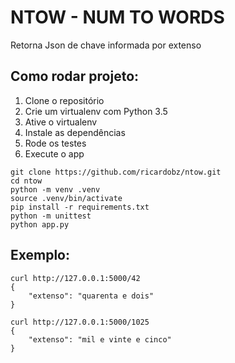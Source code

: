 # NTOW - NUM TO WORDS

Retorna Json de chave informada por extenso

## Como rodar projeto:

1. Clone o repositório
2. Crie um virtualenv com Python 3.5
3. Ative o virtualenv
4. Instale as dependências
6. Rode os testes
7. Execute o app

```console
git clone https://github.com/ricardobz/ntow.git
cd ntow
python -m venv .venv
source .venv/bin/activate
pip install -r requirements.txt
python -m unittest
python app.py
```

## Exemplo:

```console
curl http://127.0.0.1:5000/42
{
    "extenso": "quarenta e dois"
}

curl http://127.0.0.1:5000/1025
{
    "extenso": "mil e vinte e cinco"
}
```